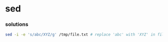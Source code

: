 # sed

### solutions

```sh
sed -i -e 's/abc/XYZ/g' /tmp/file.txt # replace 'abc' with 'XYZ' in file /tmp/file.txt
```
